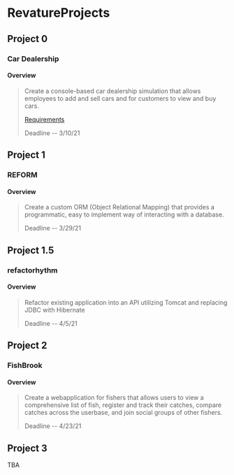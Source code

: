 
# RevatureProjects

## Project 0
### Car Dealership
#### Overview
> Create a console-based car dealership simulation that allows employees to add and sell cars and for customers to view and buy cars.
> 
> 
> [Requirements](https://github.com/RevatureRobert/2102Enterprise/blob/main/assignments/car-dealership.txt)
> 
> Deadline -- 3/10/21

## Project 1
### REFORM
#### Overview
> Create a custom ORM (Object Relational Mapping) that provides a programmatic, easy to implement way of interacting with a database. 
> 
> Deadline -- 3/29/21

## Project 1.5
### refactorhythm
#### Overview
> Refactor existing application into an API utilizing Tomcat and replacing JDBC with Hibernate
> 
> Deadline -- 4/5/21

## Project 2
### FishBrook
#### Overview
> Create a webapplication for fishers that allows users to view a comprehensive list of fish, register and track their catches, compare catches across the userbase, and join social groups of other fishers. 
> 
> Deadline -- 4/23/21
> 
## Project 3
TBA
